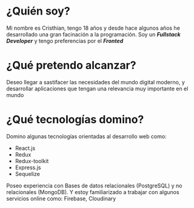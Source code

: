 # ¿Quién soy?
Mi nombre es Cristhian, tengo 18 años y desde hace algunos años he desarrollado una gran facinación a la programación. Soy un ***Fullstack Developer*** y tengo preferencias por el ***Fronted***
# ¿Qué pretendo alcanzar?
Deseo llegar a sastifacer las necesidades del mundo digital moderno, y desarrollar aplicaciones que tengan una relevancia muy importante en el mundo
# ¿Qué tecnologías domino?
Domino algunas tecnologías orientadas al desarrollo web como:
- React.js
- Redux
- Redux-toolkit 
- Express.js 
- Sequelize 

Poseo experiencia con Bases de datos relacionales (PostgreSQL) y no relacionales (MongoDB). Y estoy familiarizado a trabajar con algunos servicios online como: Firebase, Cloudinary
<!--
**CrisGab22/CrisGab22** is a ✨ _special_ ✨ repository because its `README.md` (this file) appears on your GitHub profile.

Here are some ideas to get you started:

- 🔭 I’m currently working on ...
- 🌱 I’m currently learning ...
- 👯 I’m looking to collaborate on ...
- 🤔 I’m looking for help with ...
- 💬 Ask me about ...
- 📫 How to reach me: ...
- 😄 Pronouns: ...
- ⚡ Fun fact: ...
-->
